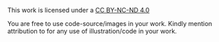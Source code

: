This work is licensed under a <a rel="license" href="https://creativecommons.org/licenses/by-nc-nd/4.0/">CC BY-NC-ND 4.0</a>

You are free to use code-source/images in your work.
Kindly mention attribution to <a rel="https://www.meghaggarwal.com"></a> for any use of illustration/code in your work.

